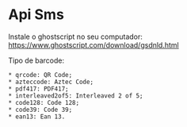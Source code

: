 # Api Sms

Instale o ghostscript no seu computador: https://www.ghostscript.com/download/gsdnld.html

<p>Tipo de barcode:</p>

    * qrcode: QR Code;
    * azteccode: Aztec Code;
    * pdf417: PDF417;
    * interleaved2of5: Interleaved 2 of 5;
    * code128: Code 128;
    * code39: Code 39;
    * ean13: Ean 13.
